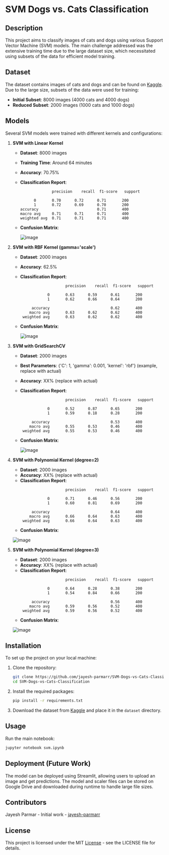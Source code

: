 # SVM Dogs vs. Cats Classification 

## Description

This project aims to classify images of cats and dogs using various Support Vector Machine (SVM) models. The main challenge addressed was the extensive training time due to the large dataset size, which necessitated using subsets of the data for efficient model training.

## Dataset

The dataset contains images of cats and dogs and can be found on [Kaggle](https://www.kaggle.com/c/dogs-vs-cats/data). Due to the large size, subsets of the data were used for training:

- **Initial Subset**: 8000 images (4000 cats and 4000 dogs)
- **Reduced Subset**: 2000 images (1000 cats and 1000 dogs)

## Models

Several SVM models were trained with different kernels and configurations:

1. **SVM with Linear Kernel**
   - **Dataset**: 8000 images
   - **Training Time**: Around 64 minutes
   - **Accuracy**: 70.75% 
   - **Classification Report**:
     ```
                   precision    recall  f1-score   support

           0       0.70      0.72      0.71       200
           1       0.72      0.69      0.70       200
     accuracy                          0.71       400
     macro avg     0.71      0.71      0.71       400
     weighted avg  0.71      0.71      0.71       400
     ```
   - **Confusion Matrix**:
     
     ![image](linear.png)

     

2. **SVM with RBF Kernel (gamma='scale')**
   - **Dataset**: 2000 images
   - **Accuracy**: 62.5% 
   - **Classification Report**:
     ```
                         precision    recall  f1-score   support
      
                 0       0.63      0.59      0.61       200
                 1       0.62      0.66      0.64       200
      
          accuracy                           0.62       400
         macro avg       0.63      0.62      0.62       400
      weighted avg       0.63      0.62      0.62       400

     ```
   - **Confusion Matrix**:

     ![image](rbf.png)

3. **SVM with GridSearchCV**
   - **Dataset**: 2000 images
   - **Best Parameters**: {'C': 1, 'gamma': 0.001, 'kernel': 'rbf'} (example, replace with actual)
   - **Accuracy**: XX% (replace with actual)
   - **Classification Report**:
     ```
                         precision    recall  f1-score   support
      
                 0       0.52      0.87      0.65       200
                 1       0.59      0.18      0.28       200
      
          accuracy                           0.53       400
         macro avg       0.55      0.53      0.46       400
      weighted avg       0.55      0.53      0.46       400

     ```
   - **Confusion Matrix**:

     ![image](rbf_grid.png)

4. **SVM with Polynomial Kernel (degree=2)**
   - **Dataset**: 2000 images
   - **Accuracy**: XX% (replace with actual)
   - **Classification Report**:
     ```
                         precision    recall  f1-score   support
      
                 0       0.71      0.46      0.56       200
                 1       0.60      0.81      0.69       200
      
          accuracy                           0.64       400
         macro avg       0.66      0.64      0.63       400
      weighted avg       0.66      0.64      0.63       400

     ```
   - **Confusion Matrix**:

    ![image](d2.png)

5. **SVM with Polynomial Kernel (degree=3)**
   - **Dataset**: 2000 images
   - **Accuracy**: XX% (replace with actual)
   - **Classification Report**:
     ```
                         precision    recall  f1-score   support
      
                 0       0.64      0.28      0.38       200
                 1       0.54      0.84      0.66       200
      
          accuracy                           0.56       400
         macro avg       0.59      0.56      0.52       400
      weighted avg       0.59      0.56      0.52       400

     ```
   - **Confusion Matrix**:

    ![image](d3.png)
   

## Installation

To set up the project on your local machine:

1. Clone the repository:
    ```bash
    git clone https://github.com/jayesh-parmarr/SVM-Dogs-vs-Cats-Classification.git
    cd SVM-Dogs-vs-Cats-Classification
    ```

2. Install the required packages:
    ```bash
    pip install -r requirements.txt
    ```

3. Download the dataset from [Kaggle](https://www.kaggle.com/c/dogs-vs-cats/data) and place it in the `dataset` directory.

## Usage

Run the main notebook:
```bash
jupyter notebook svm.ipynb
```

## Deployment (Future Work)
  The model can be deployed using Streamlit, allowing users to upload an image and get predictions. The model and scaler files can be stored on Google Drive and downloaded    during runtime to handle large file sizes.

## Contributors
  Jayesh Parmar - Initial work - [jayesh-parmarr](https://github.com/jayesh-parmarr/)
## License
 This project is licensed under the MIT [License](LICENSE) - see the LICENSE file for details.

